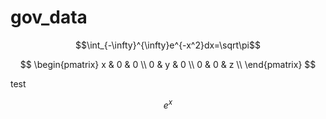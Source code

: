 # gov_data

$$\int_{-\infty}^{\infty}e^{-x^2}dx=\sqrt\pi$$


$$
\begin{pmatrix}
x & 0 & 0 \\
0 & y & 0 \\
0 & 0 & z \\
\end{pmatrix}
$$


test

$$e^x$$
